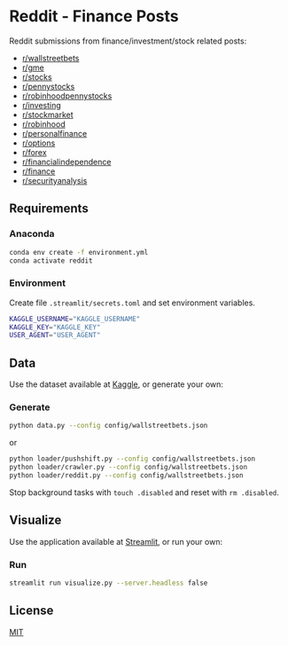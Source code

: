 # Reddit - Finance Posts
Reddit submissions from finance/investment/stock related posts:
- [r/wallstreetbets](https://reddit.com/r/wallstreetbets)
- [r/gme](https://reddit.com/r/gme)
- [r/stocks](https://reddit.com/r/stocks)
- [r/pennystocks](https://reddit.com/r/pennystocks)
- [r/robinhoodpennystocks](https://reddit.com/r/robinhoodpennystocks)
- [r/investing](https://reddit.com/r/investing)
- [r/stockmarket](https://reddit.com/r/stockmarket)
- [r/robinhood](https://reddit.com/r/robinhood)
- [r/personalfinance](https://reddit.com/r/personalfinance)
- [r/options](https://reddit.com/r/options)
- [r/forex](https://reddit.com/r/forex)
- [r/financialindependence](https://reddit.com/r/financialindependence)
- [r/finance](https://reddit.com/r/finance)
- [r/securityanalysis](https://reddit.com/r/securityanalysis)

## Requirements

### Anaconda
```sh
conda env create -f environment.yml
conda activate reddit
```

### Environment
Create file `.streamlit/secrets.toml` and set environment variables.
```sh
KAGGLE_USERNAME="KAGGLE_USERNAME"
KAGGLE_KEY="KAGGLE_KEY"
USER_AGENT="USER_AGENT"
```

## Data
Use the dataset available at [Kaggle](https://www.kaggle.com/leukipp/reddit-finance-data), or generate your own:

### Generate
```sh
python data.py --config config/wallstreetbets.json
```
or
```sh
python loader/pushshift.py --config config/wallstreetbets.json
python loader/crawler.py --config config/wallstreetbets.json
python loader/reddit.py --config config/wallstreetbets.json
```
Stop background tasks with `touch .disabled` and reset with `rm .disabled`.

## Visualize
Use the application available at [Streamlit](https://share.streamlit.io/leukipp/redditfinancedata/visualize.py), or run your own:

### Run
```sh
streamlit run visualize.py --server.headless false
```

## License
[MIT](https://github.com/leukipp/RedditFinanceData/blob/master/LICENSE.md)